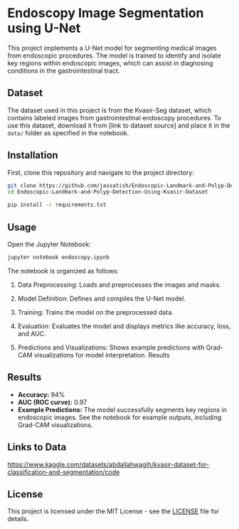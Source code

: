 # Endoscopy Image Segmentation using U-Net

This project implements a U-Net model for segmenting medical images from endoscopic procedures. The model is trained to identify and isolate key regions within endoscopic images, which can assist in diagnosing conditions in the gastrointestinal tract.
## Dataset

The dataset used in this project is from the Kvasir-Seg dataset, which contains labeled images from gastrointestinal endoscopy procedures. To use this dataset, download it from [link to dataset source] and place it in the `data/` folder as specified in the notebook.
## Installation

First, clone this repository and navigate to the project directory:
```bash
git clone https://github.com/jassatish/Endoscopic-Landmark-and-Polyp-Detection-Using-Kvasir-Dataset.git
cd Endoscopic-Landmark-and-Polyp-Detection-Using-Kvasir-Dataset

pip install -r requirements.txt

```
## Usage

Open the Jupyter Notebook:
```bash
jupyter notebook endoscopy.ipynb
```
The notebook is organized as follows:

1. Data Preprocessing: Loads and preprocesses the images and masks.

2. Model Definition: Defines and compiles the U-Net model.

3. Training: Trains the model on the preprocessed data.

4. Evaluation: Evaluates the model and displays metrics like accuracy, loss, and AUC.

5. Predictions and Visualizations: Shows example predictions with Grad-CAM visualizations for model interpretation.
Results


## Results

- **Accuracy:** 94%
- **AUC (ROC curve):** 0.97
- **Example Predictions:** The model successfully segments key regions in endoscopic images. See the notebook for example outputs, including Grad-CAM visualizations.

## Links to Data
https://www.kaggle.com/datasets/abdallahwagih/kvasir-dataset-for-classification-and-segmentation/code
## License

This project is licensed under the MIT License - see the [LICENSE](LICENSE) file for details.
